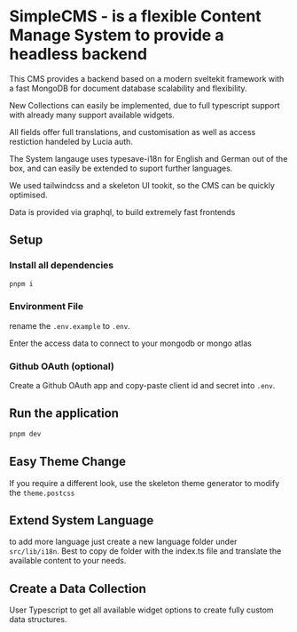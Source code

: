 # SimpleCMS - is a flexible Content Manage System to provide a headless backend

This CMS provides a backend based on a modern sveltekit framework with a fast MongoDB for document database scalability and flexibility.

New Collections can easily be implemented, due to full typescript support with already many support available widgets.

All fields offer full translations, and customisation as well as access restiction handeled by Lucia auth.

The System langauge uses typesave-i18n for English and German out of the box, and can easily be extended to suport further languages.

We used tailwindcss and a skeleton UI tookit, so the CMS can be quickly optimised.

Data is provided via graphql, to build extremely fast frontends

## Setup

### Install all dependencies

```bash
pnpm i
```

### Environment File

rename the `.env.example` to `.env`.

Enter the access data to connect to your mongodb or mongo atlas

### Github OAuth (optional)

Create a Github OAuth app and copy-paste client id and secret into `.env`.

## Run the application

```bash
pnpm dev
```

## Easy Theme Change

If you require a different look, use the skeleton theme generator to modify the `theme.postcss`

## Extend System Language

to add more language just create a new language folder under `src/lib/i18n`. Best to copy de folder with the index.ts file and translate the available content to your needs.

## Create a Data Collection

User Typescript to get all available widget options to create fully custom data structures.
